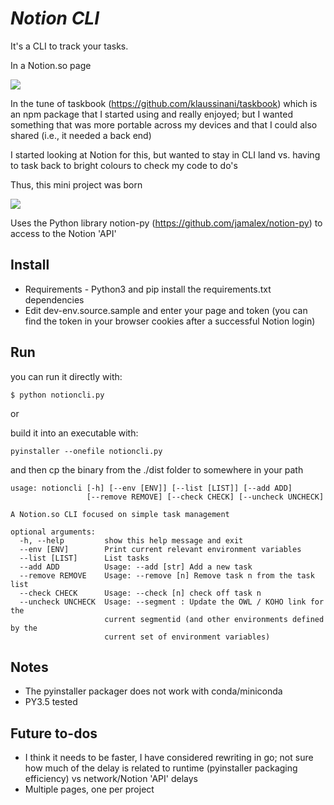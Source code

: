 # *Notion CLI*

It's a CLI to track your tasks.

In a Notion.so page

![](https://github.com/kris-hansen/notion-cli/blob/master/notionclilist.gif)

In the tune of taskbook (https://github.com/klaussinani/taskbook) which is an npm package that I started using and really enjoyed; but I wanted something that was more portable across my devices and that I could also shared (i.e., it needed a back end)

I started looking at Notion for this, but wanted to stay in CLI land vs. having to task back to bright colours to check my code to do's

Thus, this mini project was born

![](https://github.com/kris-hansen/notion-cli/blob/master/notioncliadd.gif)

Uses the Python library notion-py (https://github.com/jamalex/notion-py) to access to the Notion 'API'

## Install

- Requirements - Python3 and pip install the requirements.txt dependencies 
- Edit dev-env.source.sample and enter your page and token (you can find the token in your browser cookies after a successful Notion login)

## Run

you can run it directly with:

`$ python notioncli.py`

or

build it into an executable with:

`pyinstaller --onefile notioncli.py`

and then cp the binary from the ./dist folder to somewhere in your path

```$ notioncli --help
usage: notioncli [-h] [--env [ENV]] [--list [LIST]] [--add ADD]
                 [--remove REMOVE] [--check CHECK] [--uncheck UNCHECK]

A Notion.so CLI focused on simple task management

optional arguments:
  -h, --help         show this help message and exit
  --env [ENV]        Print current relevant environment variables
  --list [LIST]      List tasks
  --add ADD          Usage: --add [str] Add a new task
  --remove REMOVE    Usage: --remove [n] Remove task n from the task list
  --check CHECK      Usage: --check [n] check off task n
  --uncheck UNCHECK  Usage: --segment : Update the OWL / KOHO link for the
                     current segmentid (and other environments defined by the
                     current set of environment variables)
```

## Notes

- The pyinstaller packager does not work with conda/miniconda
- PY3.5 tested

## Future to-dos

- I think it needs to be faster, I have considered rewriting in go; not sure how much of the delay is related to runtime (pyinstaller packaging efficiency)
vs network/Notion 'API' delays
- Multiple pages, one per project